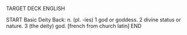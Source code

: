 TARGET DECK
ENGLISH

START
Basic
Deity
Back: n. (pl. -ies) 1 god or goddess. 2 divine status or nature. 3 (the deity) god. [french from church latin]
END
